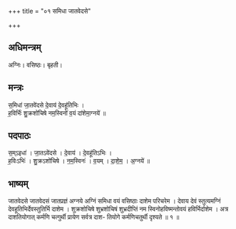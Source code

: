 +++
title = "०१ समिधा जातवेदसे"

+++
## अधिमन्त्रम्
अग्निः। वसिष्ठः। बृहती।

## मन्त्रः
स॒मिधा॑ जा॒तवे॑दसे दे॒वाय॑ दे॒वहू॑तिभिः ।  
ह॒विर्भिः॑ शु॒क्रशो॑चिषे नम॒स्विनो॑ व॒यं दा॑शेमा॒ग्नये॑ ॥

## पदपाठः
स॒म्ऽइधा॑ । जा॒तऽवे॑दसे । दे॒वाय॑ । दे॒वहू॑तिऽभिः ।  
ह॒विःऽभिः॑ । शु॒क्रऽशो॑चिषे । न॒म॒स्विनः॑ । व॒यम् । दा॒शे॒म॒ । अ॒ग्नये॑ ॥

## भाष्यम्
जातवेदसे जातवेदसं जातप्रज्ञं अग्नये अग्निं समिधा वयं वसिष्ठाः दाशेम परिचरेम । देवाय देवं स्तुत्यमग्निं देवहूतिभिर्देवस्तुतिर्भि दाशेम । शुक्रशोचिषे शुभ्रशोचिषं शुभ्रदीप्तिं नम स्विनोहविष्मन्तोवयं हविर्भिर्दाशेम । अत्र दाशतियोगात् कर्मणि चत्गुर्थी प्रायेण सर्वत्र दाश- तियोगे कर्मणिचतुर्थी दृश्यते ॥ १ ॥